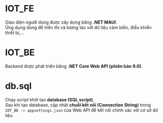 # IOT_FE  
Giao diện người dùng được xây dựng bằng **.NET MAUI**.  
Ứng dụng dùng để hiển thị và tương tác với dữ liệu cảm biến, điều khiển thiết bị,...

# IOT_BE  
Backend được phát triển bằng **.NET Core Web API (phiên bản 9.0)**.

# db.sql  
Chạy script khởi tạo **database (SQL script)**.  
Sau khi tạo database, cập nhật **chuỗi kết nối (Connection String)** trong  
`IOT_BE -> appsettings.json` của Web API để kết nối chính xác với cơ sở dữ liệu.
